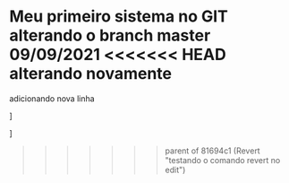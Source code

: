 Meu primeiro sistema no GIT
alterando o branch master 09/09/2021
<<<<<<< HEAD
alterando novamente
=======
adicionando nova linha


]



]
>>>>>>> parent of 81694c1 (Revert "testando o comando revert no edit")

